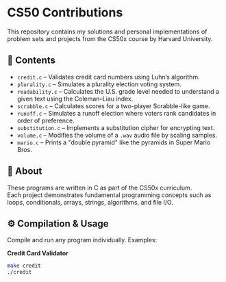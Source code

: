 # CS50 Contributions

This repository contains my solutions and personal implementations of problem sets and projects from the CS50x course by Harvard University.

## 📘 Contents
- `credit.c` – Validates credit card numbers using Luhn’s algorithm.
- `plurality.c` – Simulates a plurality election voting system.
- `readability.c` – Calculates the U.S. grade level needed to understand a given text using the Coleman–Liau index.
- `scrabble.c` – Calculates scores for a two-player Scrabble-like game.
- `runoff.c` – Simulates a runoff election where voters rank candidates in order of preference.
- `substitution.c` – Implements a substitution cipher for encrypting text.
- `volume.c` – Modifies the volume of a `.wav` audio file by scaling samples.
- `mario.c` – Prints a "double pyramid" like the pyramids in Super Mario Bros.

## 🧠 About
These programs are written in C as part of the CS50x curriculum.  
Each project demonstrates fundamental programming concepts such as loops, conditionals, arrays, strings, algorithms, and file I/O.

## ⚙️ Compilation & Usage
Compile and run any program individually. Examples:

**Credit Card Validator**
```bash
make credit
./credit
